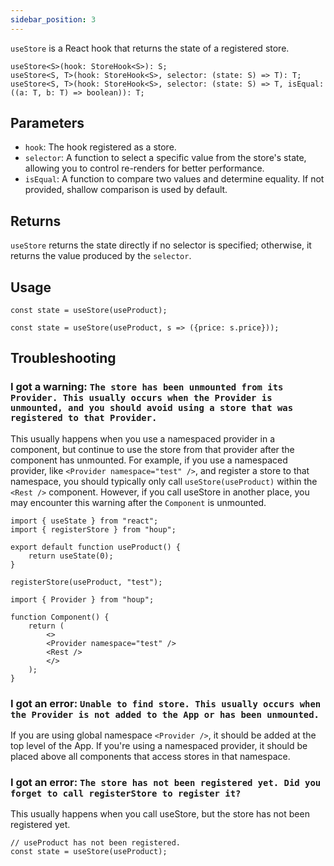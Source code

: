 ```yaml
---
sidebar_position: 3
---
```


`useStore` is a React hook that returns the state of a registered store.

```tsx
useStore<S>(hook: StoreHook<S>): S;
useStore<S, T>(hook: StoreHook<S>, selector: (state: S) => T): T;
useStore<S, T>(hook: StoreHook<S>, selector: (state: S) => T, isEqual: ((a: T, b: T) => boolean)): T;
```

## Parameters

- `hook`: The hook registered as a store.
- `selector`: A function to select a specific value from the store's state, allowing you to control re-renders for better performance.
- `isEqual`: A function to compare two values and determine equality. If not provided, shallow comparison is used by default.

## Returns

`useStore` returns the state directly if no selector is specified; otherwise, it returns the value produced by the `selector`.

## Usage

```tsx
const state = useStore(useProduct);
```

```tsx
const state = useStore(useProduct, s => ({price: s.price}));
```

## Troubleshooting

### I got a warning: `The store has been unmounted from its Provider. This usually occurs when the Provider is unmounted, and you should avoid using a store that was registered to that Provider.`

This usually happens when you use a namespaced provider in a component, but continue to use the store from that provider after the component has unmounted. For example, if you use a namespaced provider, like `<Provider namespace="test" />`, and register a store to that namespace, you should typically only call `useStore(useProduct)` within the `<Rest />` component. However, if you call useStore in another place, you may encounter this warning after the `Component` is unmounted.

``` tsx
import { useState } from "react";
import { registerStore } from "houp";

export default function useProduct() {
    return useState(0);
}

registerStore(useProduct, "test");
```

```tsx
import { Provider } from "houp";

function Component() {
    return (
        <>
        <Provider namespace="test" />
        <Rest />
        </>
    );
}
```

### I got an error: `Unable to find store. This usually occurs when the Provider is not added to the App or has been unmounted.`

If you are using global namespace `<Provider />`, it should be added at the top level of the App. If you're using a namespaced provider, it should be placed above all components that access stores in that namespace.

### I got an error: `The store has not been registered yet. Did you forget to call registerStore to register it?`

This usually happens when you call useStore, but the store has not been registered yet.

```tsx
// useProduct has not been registered.
const state = useStore(useProduct);
```